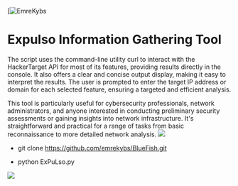 [![EmreKybs](https://img.shields.io/badge/MadeBy-Emrekybs-green)
# Expulso Information Gathering Tool

The script uses the command-line utility curl to interact with the HackerTarget API for most of its features, providing results directly in the console. 
It also offers a clear and concise output display, making it easy to interpret the results. 
The user is prompted to enter the target IP address or domain for each selected feature, ensuring a targeted and efficient analysis.

This tool is particularly useful for cybersecurity professionals, network administrators, and anyone interested in conducting preliminary security assessments or gaining insights into network infrastructure. It's straightforward and practical for a range of tasks from basic reconnaissance to more detailed network analysis.
<img src="https://github.com/emrekybs/Expulso/blob/master/expulso.png">

* git clone https://github.com/emrekybs/BlueFish.git


* python ExPuLso.py

<img src="https://github.com/emrekybs/Expulso/blob/master/1.PNG">
